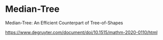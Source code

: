 # Median-Tree
Median-Tree: An Efficient Counterpart of Tree-of-Shapes

https://www.degruyter.com/document/doi/10.1515/mathm-2020-0110/html
